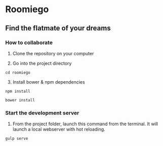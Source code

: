 # Roomiego

## Find the flatmate of your dreams

### How to collaborate

1. Clone the repository on your computer

2. Go into the project directory

`cd roomiego`

3. Install bower & npm dependencies

`npm install`

`bower install` 

### Start the development server
1. From the project folder, launch this command from the terminal. It will launch a local webserver with hot reloading.

`gulp serve`


